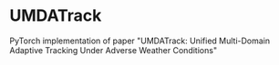 # UMDATrack
PyTorch implementation of paper "UMDATrack: Unified Multi-Domain Adaptive Tracking Under Adverse Weather Conditions"
